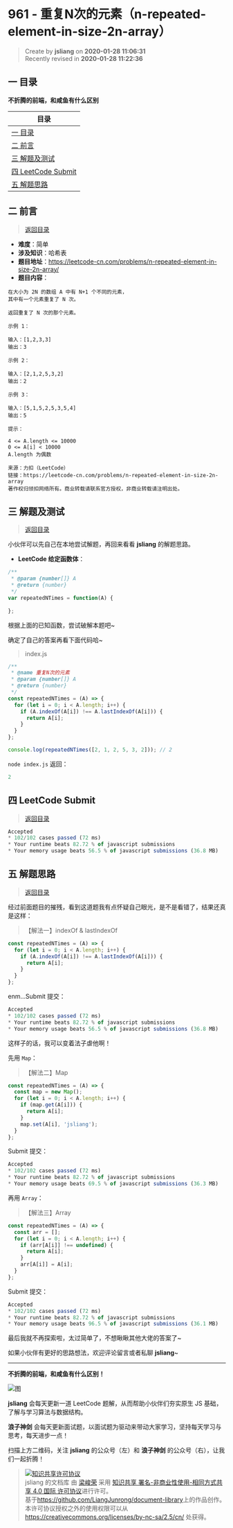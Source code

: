 961 - 重复N次的元素（n-repeated-element-in-size-2n-array）
===

> Create by **jsliang** on **2020-01-28 11:06:31**  
> Recently revised in **2020-01-28 11:22:36**

## <a name="chapter-one" id="chapter-one"></a>一 目录

**不折腾的前端，和咸鱼有什么区别**

| 目录 |
| --- | 
| [一 目录](#chapter-one) | 
| <a name="catalog-chapter-two" id="catalog-chapter-two"></a>[二 前言](#chapter-two) |
| <a name="catalog-chapter-three" id="catalog-chapter-three"></a>[三 解题及测试](#chapter-three) |
| <a name="catalog-chapter-four" id="catalog-chapter-four"></a>[四 LeetCode Submit](#chapter-four) |
| <a name="catalog-chapter-five" id="catalog-chapter-five"></a>[五 解题思路](#chapter-five) |

## <a name="chapter-two" id="chapter-two"></a>二 前言

> [返回目录](#chapter-one)

* **难度**：简单
* **涉及知识**：哈希表
* **题目地址**：https://leetcode-cn.com/problems/n-repeated-element-in-size-2n-array/
* **题目内容**：

```
在大小为 2N 的数组 A 中有 N+1 个不同的元素，
其中有一个元素重复了 N 次。

返回重复了 N 次的那个元素。

示例 1：

输入：[1,2,3,3]
输出：3

示例 2：

输入：[2,1,2,5,3,2]
输出：2

示例 3：

输入：[5,1,5,2,5,3,5,4]
输出：5 

提示：

4 <= A.length <= 10000
0 <= A[i] < 10000
A.length 为偶数

来源：力扣（LeetCode）
链接：https://leetcode-cn.com/problems/n-repeated-element-in-size-2n-array
著作权归领扣网络所有。商业转载请联系官方授权，非商业转载请注明出处。
```

## <a name="chapter-three" id="chapter-three"></a>三 解题及测试

> [返回目录](#chapter-one)

小伙伴可以先自己在本地尝试解题，再回来看看 **jsliang** 的解题思路。

* **LeetCode 给定函数体**：

```js
/**
 * @param {number[]} A
 * @return {number}
 */
var repeatedNTimes = function(A) {
    
};
```

根据上面的已知函数，尝试破解本题吧~

确定了自己的答案再看下面代码哈~

> index.js

```js
/**
 * @name 重复N次的元素
 * @param {number[]} A
 * @return {number}
 */
const repeatedNTimes = (A) => {
  for (let i = 0; i < A.length; i++) {
    if (A.indexOf(A[i]) !== A.lastIndexOf(A[i])) {
      return A[i];
    }
  }
};

console.log(repeatedNTimes([2, 1, 2, 5, 3, 2])); // 2
```

`node index.js` 返回：

```js
2
```

## <a name="chapter-four" id="chapter-four"></a>四 LeetCode Submit

> [返回目录](#chapter-one)

```js
Accepted
* 102/102 cases passed (72 ms)
* Your runtime beats 82.72 % of javascript submissions
* Your memory usage beats 56.5 % of javascript submissions (36.8 MB)
```

## <a name="chapter-five" id="chapter-five"></a>五 解题思路

> [返回目录](#chapter-one)

经过前面题目的摧残，看到这道题我有点怀疑自己眼光，是不是看错了，结果还真是这样：

> 【解法一】indexOf & lastIndexOf

```js
const repeatedNTimes = (A) => {
  for (let i = 0; i < A.length; i++) {
    if (A.indexOf(A[i]) !== A.lastIndexOf(A[i])) {
      return A[i];
    }
  }
};
```

enm...Submit 提交：

```js
Accepted
* 102/102 cases passed (72 ms)
* Your runtime beats 82.72 % of javascript submissions
* Your memory usage beats 56.5 % of javascript submissions (36.8 MB)
```

这样子的话，我可以变着法子虐他啊！

先用 `Map`：

> 【解法二】Map

```js
const repeatedNTimes = (A) => {
  const map = new Map();
  for (let i = 0; i < A.length; i++) {
    if (map.get(A[i])) {
      return A[i];
    }
    map.set(A[i], 'jsliang');
  }
};
```

Submit 提交：

```js
Accepted
* 102/102 cases passed (72 ms)
* Your runtime beats 82.72 % of javascript submissions
* Your memory usage beats 69.5 % of javascript submissions (36.3 MB)
```

再用 `Array`：

> 【解法三】Array

```js
const repeatedNTimes = (A) => {
  const arr = [];
  for (let i = 0; i < A.length; i++) {
    if (arr[A[i]] !== undefined) {
      return A[i];
    }
    arr[A[i]] = A[i];
  }
};
```

Submit 提交：

```js
Accepted
* 102/102 cases passed (72 ms)
* Your runtime beats 82.72 % of javascript submissions
* Your memory usage beats 96.5 % of javascript submissions (36.1 MB)
```

最后我就不再探索啦，太过简单了，不想瞅瞅其他大佬的答案了~

如果小伙伴有更好的思路想法，欢迎评论留言或者私聊 **jsliang**~

---

**不折腾的前端，和咸鱼有什么区别！**

![图](../../../public-repertory/img/z-index-small.png)

**jsliang** 会每天更新一道 LeetCode 题解，从而帮助小伙伴们夯实原生 JS 基础，了解与学习算法与数据结构。

**浪子神剑** 会每天更新面试题，以面试题为驱动来带动大家学习，坚持每天学习与思考，每天进步一点！

扫描上方二维码，关注 **jsliang** 的公众号（左）和 **浪子神剑** 的公众号（右），让我们一起折腾！

> <a rel="license" href="http://creativecommons.org/licenses/by-nc-sa/4.0/"><img alt="知识共享许可协议" style="border-width:0" src="https://i.creativecommons.org/l/by-nc-sa/4.0/88x31.png" /></a><br /><span xmlns:dct="http://purl.org/dc/terms/" property="dct:title">jsliang 的文档库</span> 由 <a xmlns:cc="http://creativecommons.org/ns#" href="https://github.com/LiangJunrong/document-library" property="cc:attributionName" rel="cc:attributionURL">梁峻荣</a> 采用 <a rel="license" href="http://creativecommons.org/licenses/by-nc-sa/4.0/">知识共享 署名-非商业性使用-相同方式共享 4.0 国际 许可协议</a>进行许可。<br />基于<a xmlns:dct="http://purl.org/dc/terms/" href="https://github.com/LiangJunrong/document-library" rel="dct:source">https://github.com/LiangJunrong/document-library</a>上的作品创作。<br />本许可协议授权之外的使用权限可以从 <a xmlns:cc="http://creativecommons.org/ns#" href="https://creativecommons.org/licenses/by-nc-sa/2.5/cn/" rel="cc:morePermissions">https://creativecommons.org/licenses/by-nc-sa/2.5/cn/</a> 处获得。